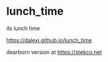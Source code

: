 # lunch_time
its lunch time

https://dalexj.github.io/lunch_time

dearborn version at https://stekco.net
